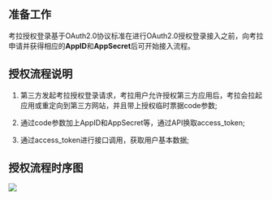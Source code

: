 ## 准备工作

考拉授权登录基于OAuth2.0协议标准在进行OAuth2.0授权登录接入之前，向考拉申请并获得相应的**AppID**和**AppSecret**后可开始接入流程。

## 授权流程说明

 1. 第三方发起考拉授权登录请求，考拉用户允许授权第三方应用后，考拉会拉起应用或重定向到第三方网站，并且带上授权临时票据code参数;

 2. 通过code参数加上AppID和AppSecret等，通过API换取access_token;

 3. 通过access_token进行接口调用，获取用户基本数据;

 ## 授权流程时序图

 ![][avatar]

 [avatar]: img1.png